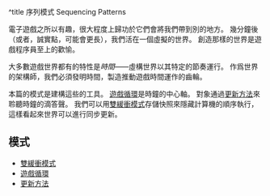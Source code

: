^title 序列模式 Sequencing Patterns

電子遊戲之所以有趣，很大程度上歸功於它們會將我們帶到別的地方。
幾分鐘後（或者，誠實點，可能會更長），我們活在一個虛擬的世界。
創造那樣的世界是遊戲程序員至上的歡愉。

大多數遊戲世界都有的特性是*時間*——虛構世界以其特定的節奏運行。
作爲世界的架構師，我們必須發明時間，製造推動遊戲時間運作的齒輪。

本篇的模式是建構這些的工具。
[遊戲循環](game-loop.html)是時鐘的中心軸。
對象通過[更新方法](update-method.html)來聆聽時鐘的滴答聲。
我們可以用[雙緩衝模式](double-buffer.html)存儲快照來隱藏計算機的順序執行，這樣看起來世界可以進行同步更新。

## 模式

* [雙緩衝模式](double-buffer.html)
* [遊戲循環](game-loop.html)
* [更新方法](update-method.html)
